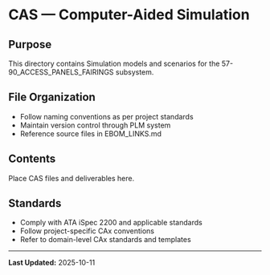 # CAS — Computer-Aided Simulation

## Purpose

This directory contains Simulation models and scenarios for the 57-90_ACCESS_PANELS_FAIRINGS subsystem.

## File Organization

- Follow naming conventions as per project standards
- Maintain version control through PLM system
- Reference source files in EBOM_LINKS.md

## Contents

Place CAS files and deliverables here.

## Standards

- Comply with ATA iSpec 2200 and applicable standards
- Follow project-specific CAx conventions
- Refer to domain-level CAx standards and templates

---

**Last Updated:** 2025-10-11
